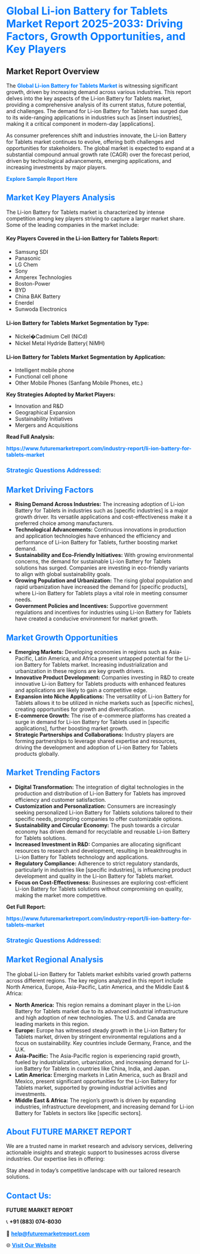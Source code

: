 <h1 style="color: #007BFF;">Global Li-ion Battery for Tablets Market Report 2025-2033: Driving Factors, Growth Opportunities, and Key Players</h1>

<section id="overview">
<h2>Market Report Overview</h2>
<p>The <a href="https://www.futuremarketreport.com/industry-report/li-ion-battery-for-tablets-market" style="color: #007BFF; text-decoration: none;"><strong>Global Li-ion Battery for Tablets Market</strong></a> is witnessing significant growth, driven by increasing demand across various industries. This report delves into the key aspects of the Li-ion Battery for Tablets market, providing a comprehensive analysis of its current status, future potential, and challenges. The demand for Li-ion Battery for Tablets has surged due to its wide-ranging applications in industries such as [insert industries], making it a critical component in modern-day [applications].</p>
<p>As consumer preferences shift and industries innovate, the Li-ion Battery for Tablets market continues to evolve, offering both challenges and opportunities for stakeholders. The global market is expected to expand at a substantial compound annual growth rate (CAGR) over the forecast period, driven by technological advancements, emerging applications, and increasing investments by major players.</p>
</section>

<section id="overview">
<p><a href="https://www.futuremarketreport.com/request-sample/reportId=34790" style="color: #007BFF; text-decoration: none;"><strong>Explore Sample Report Here</strong></a></p>
</section>

<section id="key-players">
<h2 style="color: #007BFF;">Market Key Players Analysis</h2>
<p>The Li-ion Battery for Tablets market is characterized by intense competition among key players striving to capture a larger market share. Some of the leading companies in the market include:</p>
<h4>Key Players Covered in the Li-ion Battery for Tablets Report:</h4>
<ul><li>Samsung SDI</li><li>Panasonic</li><li>LG Chem</li><li>Sony</li><li>Amperex Technologies</li><li>Boston-Power</li><li>BYD</li><li>China BAK Battery</li><li>Enerdel</li><li>Sunwoda Electronics</li></ul>
<h4>Li-ion Battery for Tablets Market Segmentation by Type:</h4>
<ul><li>Nickel�Cadmium Cell (NiCd)</li><li>Nickel Metal Hydride Battery( NiMH)</li></ul>

<h4>Li-ion Battery for Tablets Market Segmentation by Application:</h4>
<ul><li>Intelligent mobile phone</li><li>Functional cell phone</li><li>Other Mobile Phones (Sanfang Mobile Phones, etc.)</li></ul>
<p><strong>Key Strategies Adopted by Market Players:</strong></p>
<ul>
<li>Innovation and R&D</li>
<li>Geographical Expansion</li>
<li>Sustainability Initiatives</li>
<li>Mergers and Acquisitions</li>
</ul>
</section>

<section>
<p><strong>Read Full Analysis: </strong></p><a href="https://www.futuremarketreport.com/industry-report/li-ion-battery-for-tablets-market" style="color: #007BFF; text-decoration: none;"><strong>https://www.futuremarketreport.com/industry-report/li-ion-battery-for-tablets-market</strong></a>
<h3 style="color: #007BFF;">Strategic Questions Addressed:</h3>
</section>

<section id="driving-factors">
<h2 style="color: #007BFF;">Market Driving Factors</h2>
<ul>
<li><strong>Rising Demand Across Industries:</strong> The increasing adoption of Li-ion Battery for Tablets in industries such as [specific industries] is a major growth driver. Its versatile applications and cost-effectiveness make it a preferred choice among manufacturers.</li>
<li><strong>Technological Advancements:</strong> Continuous innovations in production and application technologies have enhanced the efficiency and performance of Li-ion Battery for Tablets, further boosting market demand.</li>
<li><strong>Sustainability and Eco-Friendly Initiatives:</strong> With growing environmental concerns, the demand for sustainable Li-ion Battery for Tablets solutions has surged. Companies are investing in eco-friendly variants to align with global sustainability goals.</li>
<li><strong>Growing Population and Urbanization:</strong> The rising global population and rapid urbanization have increased the demand for [specific products], where Li-ion Battery for Tablets plays a vital role in meeting consumer needs.</li>
<li><strong>Government Policies and Incentives:</strong> Supportive government regulations and incentives for industries using Li-ion Battery for Tablets have created a conducive environment for market growth.</li>
</ul>
</section>

<section id="growth-opportunities">
<h2 style="color: #007BFF;">Market Growth Opportunities</h2>
<ul>
<li><strong>Emerging Markets:</strong> Developing economies in regions such as Asia-Pacific, Latin America, and Africa present untapped potential for the Li-ion Battery for Tablets market. Increasing industrialization and urbanization in these regions are key growth drivers.</li>
<li><strong>Innovative Product Development:</strong> Companies investing in R&D to create innovative Li-ion Battery for Tablets products with enhanced features and applications are likely to gain a competitive edge.</li>
<li><strong>Expansion into Niche Applications:</strong> The versatility of Li-ion Battery for Tablets allows it to be utilized in niche markets such as [specific niches], creating opportunities for growth and diversification.</li>
<li><strong>E-commerce Growth:</strong> The rise of e-commerce platforms has created a surge in demand for Li-ion Battery for Tablets used in [specific applications], further boosting market growth.</li>
<li><strong>Strategic Partnerships and Collaborations:</strong> Industry players are forming partnerships to leverage shared expertise and resources, driving the development and adoption of Li-ion Battery for Tablets products globally.</li>
</ul>
</section>

<section id="trending-factors">
<h2 style="color: #007BFF;">Market Trending Factors</h2>
<ul>
<li><strong>Digital Transformation:</strong> The integration of digital technologies in the production and distribution of Li-ion Battery for Tablets has improved efficiency and customer satisfaction.</li>
<li><strong>Customization and Personalization:</strong> Consumers are increasingly seeking personalized Li-ion Battery for Tablets solutions tailored to their specific needs, prompting companies to offer customizable options.</li>
<li><strong>Sustainability and Circular Economy:</strong> The push towards a circular economy has driven demand for recyclable and reusable Li-ion Battery for Tablets solutions.</li>
<li><strong>Increased Investment in R&D:</strong> Companies are allocating significant resources to research and development, resulting in breakthroughs in Li-ion Battery for Tablets technology and applications.</li>
<li><strong>Regulatory Compliance:</strong> Adherence to strict regulatory standards, particularly in industries like [specific industries], is influencing product development and quality in the Li-ion Battery for Tablets market.</li>
<li><strong>Focus on Cost-Effectiveness:</strong> Businesses are exploring cost-efficient Li-ion Battery for Tablets solutions without compromising on quality, making the market more competitive.</li>
</ul>
</section>

<section>
<p><strong>Get Full Report: </strong></p><a href="https://www.futuremarketreport.com/industry-report/li-ion-battery-for-tablets-market" style="color: #007BFF; text-decoration: none;"><strong>https://www.futuremarketreport.com/industry-report/li-ion-battery-for-tablets-market</strong></a>
<h3 style="color: #007BFF;">Strategic Questions Addressed:</h3>
</section>


<section id="regional-analysis">
<h2 style="color: #007BFF;">Market Regional Analysis</h2>
<p>The global Li-ion Battery for Tablets market exhibits varied growth patterns across different regions. The key regions analyzed in this report include North America, Europe, Asia-Pacific, Latin America, and the Middle East & Africa:</p>
<ul>
<li><strong>North America:</strong> This region remains a dominant player in the Li-ion Battery for Tablets market due to its advanced industrial infrastructure and high adoption of new technologies. The U.S. and Canada are leading markets in this region.</li>
<li><strong>Europe:</strong> Europe has witnessed steady growth in the Li-ion Battery for Tablets market, driven by stringent environmental regulations and a focus on sustainability. Key countries include Germany, France, and the U.K.</li>
<li><strong>Asia-Pacific:</strong> The Asia-Pacific region is experiencing rapid growth, fueled by industrialization, urbanization, and increasing demand for Li-ion Battery for Tablets in countries like China, India, and Japan.</li>
<li><strong>Latin America:</strong> Emerging markets in Latin America, such as Brazil and Mexico, present significant opportunities for the Li-ion Battery for Tablets market, supported by growing industrial activities and investments.</li>
<li><strong>Middle East & Africa:</strong> The region’s growth is driven by expanding industries, infrastructure development, and increasing demand for Li-ion Battery for Tablets in sectors like [specific sectors].</li>
</ul>
</section>

<footer>
<h2 style="color: #007BFF;">About FUTURE MARKET REPORT</h2>
<p>We are a trusted name in market research and advisory services, delivering actionable insights and strategic support to businesses across diverse industries. Our expertise lies in offering:</p>

<p>Stay ahead in today’s competitive landscape with our tailored research solutions.</p>

<h2 style="color: #007BFF;">Contact Us:</h2>
<p><strong>FUTURE MARKET REPORT</strong></p>
<p>📞 <strong>+91 (883) 074-8030</strong></p>
<p>📧 <strong><a href="mailto:help@futuremarketreport.com" style="color: #007BFF;">help@futuremarketreport.com</a></strong></p>
<p>🌐 <strong><a href="https://www.futuremarketreport.com/" style="color: #007BFF;">Visit Our Website</a></strong></p>
</footer>